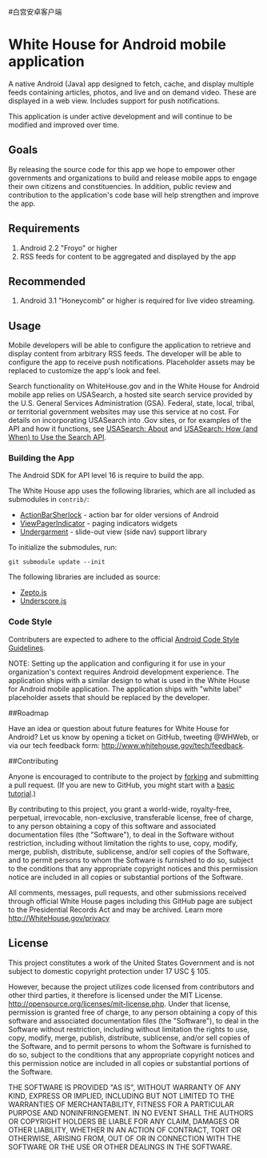 #白宫安卓客户端

# White House for Android mobile application

A native Android (Java) app designed to fetch, cache, and display
multiple feeds containing articles, photos, and live and on demand
video. These are displayed in a web view. Includes support for push
notifications.

This application is under active development and will continue to be
modified and improved over time.

## Goals

By releasing the source code for this app we hope to empower other
governments and organizations to build and release mobile apps to
engage their own citizens and constituencies. In addition, public
review and contribution to the application's code base will help
strengthen and improve the app.

## Requirements

1. Android 2.2 "Froyo" or higher
2. RSS feeds for content to be aggregated and displayed by the app

## Recommended

1. Android 3.1 "Honeycomb" or higher is required for live video streaming.

## Usage

Mobile developers will be able to configure the application to
retrieve and display content from arbitrary RSS feeds. The developer
will be able to configure the app to receive push
notifications. Placeholder assets may be replaced to customize the
app's look and feel.

Search functionality on WhiteHouse.gov and in the White House for Android 
mobile app relies on USASearch, a hosted site search service provided by 
the U.S. General Services Administration (GSA). Federal, state, local, 
tribal, or territorial government websites may use this service at no cost. 
For details on incorporating USASearch into .Gov sites, or for examples of 
the API and how it functions, see  [USASearch: About](http://usasearch.howto.gov/about-us)
and  [USASearch: How (and When) to Use the Search API](http://usasearch.howto.gov/post/36743437542/how-and-when-to-use-the-search-api).

### Building the App

The Android SDK for API level 16 is require to build the app.

The White House app uses the following libraries, which are all
included as submodules in `contrib/`:

* [ActionBarSherlock][] - action bar for older versions of Android
* [ViewPagerIndicator][] - paging indicators widgets
* [Undergarment][] - slide-out view (side nav) support library

To initialize the submodules, run:

    git submodule update --init

The following libraries are included as source:

* [Zepto.js][]
* [Underscore.js][]

### Code Style

Contributers are expected to adhere to the official [Android
Code Style Guidelines][style].

NOTE: Setting up the application and configuring it for use in your
organization's context requires Android development experience. The
application ships with a similar design to what is used in the White
House for Android mobile application. The application ships with
"white label" placeholder assets that should be replaced by the
developer.

##Roadmap

Have an idea or question about future features for White House for
Android? Let us know by opening a ticket on GitHub, tweeting @WHWeb,
or via our tech feedback form:
http://www.whitehouse.gov/tech/feedback.

##Contributing

Anyone is encouraged to contribute to the project by
[forking][] and submitting
a pull request. (If you are new to GitHub, you might start with a
[basic tutorial][].)
 
By contributing to this project, you grant a world-wide, royalty-free,
perpetual, irrevocable, non-exclusive, transferable license, free of
charge, to any person obtaining a copy of this software and associated
documentation files (the "Software"), to deal in the Software without
restriction, including without limitation the rights to use, copy,
modify, merge, publish, distribute, sublicense, and/or sell copies of
the Software, and to permit persons to whom the Software is furnished
to do so, subject to the conditions that any appropriate copyright
notices and this permission notice are included in all copies or
substantial portions of the Software.
 
All comments, messages, pull requests, and other submissions received
through official White House pages including this GitHub page are
subject to the Presidential Records Act and may be archived. Learn
more http://WhiteHouse.gov/privacy
 
## License

This project constitutes a work of the United States Government and is
not subject to domestic copyright protection under 17 USC § 105.

However, because the project utilizes code licensed from contributors
and other third parties, it therefore is licensed under the MIT
License.  http://opensource.org/licenses/mit-license.php.  Under that
license, permission is granted free of charge, to any person obtaining
a copy of this software and associated documentation files (the
"Software"), to deal in the Software without restriction, including
without limitation the rights to use, copy, modify, merge, publish,
distribute, sublicense, and/or sell copies of the Software, and to
permit persons to whom the Software is furnished to do so, subject to
the conditions that any appropriate copyright notices and this
permission notice are included in all copies or substantial portions
of the Software.

THE SOFTWARE IS PROVIDED "AS IS", WITHOUT WARRANTY OF ANY KIND,
EXPRESS OR IMPLIED, INCLUDING BUT NOT LIMITED TO THE WARRANTIES OF
MERCHANTABILITY, FITNESS FOR A PARTICULAR PURPOSE AND
NONINFRINGEMENT. IN NO EVENT SHALL THE AUTHORS OR COPYRIGHT HOLDERS BE
LIABLE FOR ANY CLAIM, DAMAGES OR OTHER LIABILITY, WHETHER IN AN ACTION
OF CONTRACT, TORT OR OTHERWISE, ARISING FROM, OUT OF OR IN CONNECTION
WITH THE SOFTWARE OR THE USE OR OTHER DEALINGS IN THE SOFTWARE.




[ActionBarSherlock]: http://actionbarsherlock.com/
[ViewPagerIndicator]: https://github.com/JakeWharton/Android-ViewPagerIndicator
[Undergarment]: https://github.com/eddieringle/android-undergarment
[Underscore.js]: http://underscorejs.org/
[Zepto.js]: http://zeptojs.com/

[style]: http://source.android.com/source/code-style.html
[forking]: https://help.github.com/articles/fork-a-repo
[basic tutorial]: https://help.github.com/articles/set-up-git
